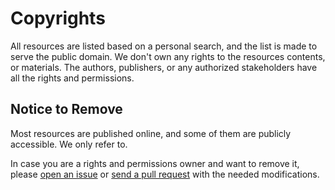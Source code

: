 # Copyrights
All resources are listed based on a personal search, and the list is made to serve the public domain. We don't own any rights to the resources contents, or materials. The authors, publishers, or any authorized stakeholders have all the rights and permissions.

## Notice to Remove
Most resources are published online, and some of them are publicly accessible. We only refer to.

In case you are a rights and permissions owner and want to remove it, please [open an issue](https://github.com/Faares/Curated/issues/new) or [send a pull request](https://github.com/Faares/Curated/pulls) with the needed modifications.
